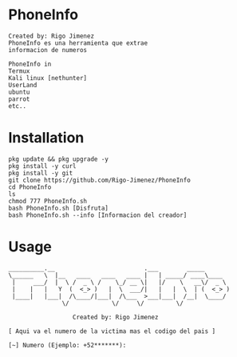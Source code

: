 # PhoneInfo
    Created by: Rigo Jimenez
    PhoneInfo es una herramienta que extrae 
    informacion de numeros 

    PhoneInfo in
    Termux
    Kali linux [nethunter]
    UserLand
    ubuntu
    parrot
    etc..

# Installation
    pkg update && pkg upgrade -y
    pkg install -y curl
    pkg install -y git
    git clone https://github.com/Rigo-Jimenez/PhoneInfo
    cd PhoneInfo
    ls
    chmod 777 PhoneInfo.sh
    bash PhoneInfo.sh [Disfruta]
    bash PhoneInfo.sh --info [Informacion del creador]

# Usage

    __________.__                         .___        _____
    \______   \  |__   ____   ____   ____ |   | _____/ ____\____
     |     ___/  |  \ /  _ \ /    \_/ __ \|   |/    \   __\/  _ \
     |    |   |   Y  (  <_> )   |  \  ___/|   |   |  \  | (  <_> )
     |____|   |___|  /\____/|___|  /\___  >___|___|  /__|  \____/
                   \/            \/     \/         \/

                      Created by: Rigo Jimenez
 
    [ Aqui va el numero de la victima mas el codigo del pais ]

    [~] Numero (Ejemplo: +52*******):
